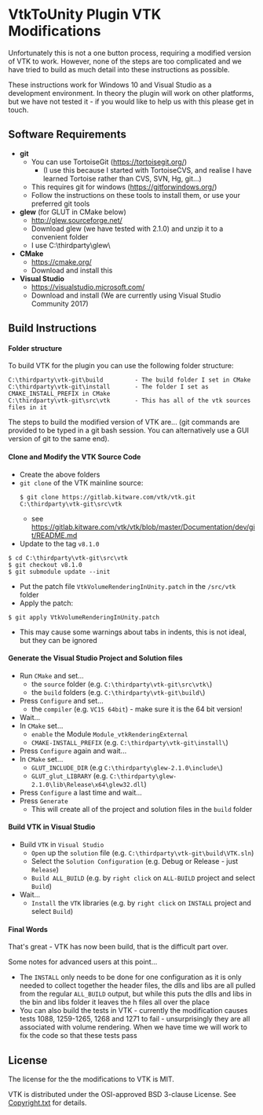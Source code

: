 # VtkToUnity Plugin VTK Modifications

Unfortunately this is not a one button process, requiring a modified version of VTK to work. However, none of the steps are too complicated and we have tried to build as much detail into these instructions as possible.

These instructions work for Windows 10 and Visual Studio as a development environment. In theory the plugin will work on other platforms, but we have not tested it - if you would like to help us with this please get in touch.


## Software Requirements

* **git**
	* You can use TortoiseGit (https://tortoisegit.org/)
		* (I use this because I started with TortoiseCVS, and realise I have learned Tortoise rather than CVS, SVN, Hg, git...)
	* This requires git for windows (https://gitforwindows.org/)
	* Follow the instructions on these tools to install them, or use your preferred git tools
* **glew** (for GLUT in CMake below)
	* http://glew.sourceforge.net/
	* Download glew (we have tested with 2.1.0) and unzip it to a convenient folder
	* I use C:\thirdparty\glew\
* **CMake**
	* https://cmake.org/
	* Download and install this
* **Visual Studio**
	* https://visualstudio.microsoft.com/
	* Download and install (We are currently using Visual Studio Community 2017)


## Build Instructions

#### Folder structure

To build VTK for the plugin you can use the following folder structure:

```
C:\thirdparty\vtk-git\build         - The build folder I set in CMake
C:\thirdparty\vtk-git\install       - The folder I set as CMAKE_INSTALL_PREFIX in CMake
C:\thirdparty\vtk-git\src\vtk       - This has all of the vtk sources files in it
```

The steps to build the modified version of VTK are... (git commands are provided to be typed in a git bash session. You can alternatively use a GUI version of git to the same end).


#### Clone and Modify the VTK Source Code

* Create the above folders
* `git clone` of the VTK mainline source:
	```
	$ git clone https://gitlab.kitware.com/vtk/vtk.git C:\thirdparty\vtk-git\src\vtk
	```
	* see https://gitlab.kitware.com/vtk/vtk/blob/master/Documentation/dev/git/README.md
* Update to the tag `v8.1.0` 
```
$ cd C:\thirdparty\vtk-git\src\vtk
$ git checkout v8.1.0
$ git submodule update --init
```
* Put the patch file `VtkVolumeRenderingInUnity.patch` in the `/src/vtk` folder
* Apply the patch: 
```
$ git apply VtkVolumeRenderingInUnity.patch
```
* This may cause some warnings about tabs in indents, this is not ideal, but they can be ignored


#### Generate the Visual Studio Project and Solution files

* Run `CMake` and set... 
	* the `source` folder (e.g. `C:\thirdparty\vtk-git\src\vtk\`)
	* the `build` folders (e.g. `C:\thirdparty\vtk-git\build\`)
* Press `Configure` and set...
	* the `compiler` (e.g. `VC15 64bit`) - make sure it is the 64 bit version!
* Wait...
* In `CMake` set...
	* `enable` the Module `Module_vtkRenderingExternal`
	* `CMAKE-INSTALL_PREFIX` (e.g. `C:\thirdparty\vtk-git\install\`)
* Press `Configure` again and wait...
* In `CMake` set...
	* `GLUT_INCLUDE_DIR` (e.g `C:\thirdparty\glew-2.1.0\include\`)
	* `GLUT_glut_LIBRARY` (e.g. `C:\thirdparty\glew-2.1.0\lib\Release\x64\glew32.dll`)
* Press `Configure` a last time and wait...
* Press `Generate`
	* This will create all of the project and solution files in the `build` folder


#### Build VTK in Visual Studio

* Build `VTK` in `Visual Studio`
	* `Open` up the `solution` file (e.g. `C:\thirdparty\vtk-git\build\VTK.sln`)
	* Select the `Solution Configuration` (e.g. Debug or Release - just `Release`)
	* `Build ALL_BUILD` (e.g. by `right click` on `ALL-BUILD` project and select `Build`)
* Wait...
	* `Install` the `VTK` libraries (e.g. by `right click` on `INSTALL` project and select `Build`)


#### Final Words

That's great - VTK has now been build, that is the difficult part over.

Some notes for advanced users at this point...

* The `INSTALL` only needs to be done for one configuration as it is only needed to collect together the header files, the dlls and libs are all pulled from the regular `ALL_BUILD` output, but while this puts the dlls and libs in the bin and libs folder it leaves the h files all over the place
* You can also build the tests in VTK - currently the modification causes tests 1088, 1259-1265, 1268 and 1271 to fail - unsurprisingly they are all associated with volume rendering. When we have time we will work to fix the code so that these tests pass

## License

The license for the the modifications to VTK is MIT.

VTK is distributed under the OSI-approved BSD 3-clause License.
See [Copyright.txt][] for details.

[Copyright.txt]: Copyright.txt
